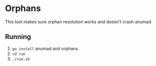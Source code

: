 # Orphans
This tool makes sure orphan resolution works and doesn't crash anumad

## Running
 1. `go install` anumad and orphans.
 2. `cd run`
 3. `./run.sh`


